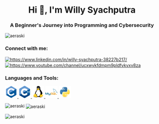 <h1 align="center">Hi 👋, I'm Willy Syachputra</h1>
<h3 align="center">A Beginner's Journey into Programming and Cybersecurity</h3>
<p align="left"> <img src="https://komarev.com/ghpvc/?username=aeraski&label=Profile%20views&color=0e75b6&style=flat" alt="aeraski" /> </p>


<h3 align="left">Connect with me:</h3>
<p align="left">
<a href="https://www.linkedin.com/in/willy-syachputra-38227b217/" target="blank"><img align="center" src="https://raw.githubusercontent.com/rahuldkjain/github-profile-readme-generator/master/src/images/icons/Social/linked-in-alt.svg" alt="https://www.linkedin.com/in/willy-syachputra-38227b217/" height="30" width="40" /></a>
<a href="https://www.youtube.com/channel/UCxwykfDMPm9pLdfvkVxV8zA" target="blank"><img align="center" src="https://raw.githubusercontent.com/rahuldkjain/github-profile-readme-generator/master/src/images/icons/Social/youtube.svg" alt="https://www.youtube.com/channel/ucxwykfdmpm9pldfvkvxv8za" height="30" width="40" /></a>
</p>

<h3 align="left">Languages and Tools:</h3>
<p align="left"> <a href="https://www.cprogramming.com/" target="_blank" rel="noreferrer"> <img src="https://raw.githubusercontent.com/devicons/devicon/master/icons/c/c-original.svg" alt="c" width="40" height="40"/> </a> <a href="https://www.w3schools.com/cpp/" target="_blank" rel="noreferrer"> <img src="https://raw.githubusercontent.com/devicons/devicon/master/icons/cplusplus/cplusplus-original.svg" alt="cplusplus" width="40" height="40"/> </a> <a href="https://www.linux.org/" target="_blank" rel="noreferrer"> <img src="https://raw.githubusercontent.com/devicons/devicon/master/icons/linux/linux-original.svg" alt="linux" width="40" height="40"/> </a> <a href="https://www.mysql.com/" target="_blank" rel="noreferrer"> <img src="https://raw.githubusercontent.com/devicons/devicon/master/icons/mysql/mysql-original-wordmark.svg" alt="mysql" width="40" height="40"/> </a> <a href="https://www.python.org" target="_blank" rel="noreferrer"> <img src="https://raw.githubusercontent.com/devicons/devicon/master/icons/python/python-original.svg" alt="python" width="40" height="40"/> </a> </p>

<p><img align="left" src="https://github-readme-stats.vercel.app/api/top-langs?username=aeraski&show_icons=true&locale=en&layout=compact" alt="aeraski" /></p>

<p>&nbsp;<img align="center" src="https://github-readme-stats.vercel.app/api?username=aeraski&show_icons=true&locale=en" alt="aeraski" /></p>

<p><img align="center" src="https://github-readme-streak-stats.herokuapp.com/?user=aeraski&" alt="aeraski" /></p>
